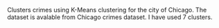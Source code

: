 Clusters crimes using K-Means clustering for the city of Chicago. The dataset is avalable from Chicago crimes dataset. I have used 7 clusters.
